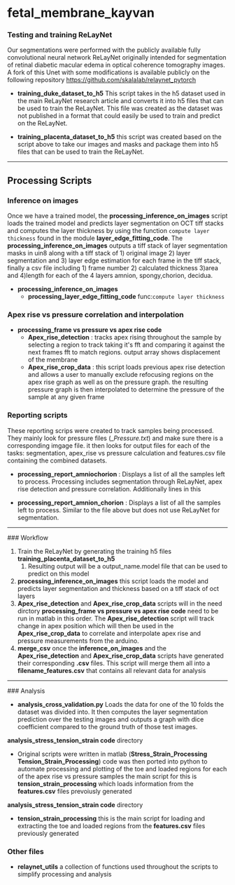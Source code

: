 # fetal_membrane_kayvan



### Testing and training ReLayNet
Our segmentations were performed  with the publicly available fully convolutional neural network ReLayNet originally intended for segmentation of retinal diabetic macular edema in optical coherence tomography images. A fork of this Unet with some modifications is available publicly on the following repository
https://github.com/skalalab/relaynet_pytorch


* **training_duke_dataset_to_h5** This script takes in the h5 dataset used in the main ReLayNet research article and converts it into h5 files that can be used to train the ReLayNet. This file was created as the dataset was not published in a format that could easily be used to train and predict on the ReLayNet.

* **training_placenta_dataset_to_h5** this script was created based on the script above to take our images and masks and package them into h5 files that can be used to train the ReLayNet. 


<hr>

## Processing Scripts
###  Inference on images 
Once we have a trained model, the **processing_inference_on_images** script loads the trained model and predicts layer segmentation on OCT tiff stacks and computes the layer thickness by using the function `compute layer thickness` found in the module **layer_edge_fitting_code**. The **processing_inference_on_images** outputs a tiff stack of layer segmentation masks in uin8 along with a tiff stack of 1) original image 2) layer segmentation and 3) layer edge estimation for each frame in the tiff stack, finally a csv file including 1) frame number 2) calculated thickness 3)area and 4)length for each of the 4 layers amnion, spongy,chorion, decidua.   
 
* **processing_inference_on_images**
  * **processing_layer_edge_fitting_code** func:`compute layer thickness`


### Apex rise vs pressure correlation and interpolation

* **processing_frame vs pressure vs apex rise code**
  * **Apex_rise_detection** : tracks apex rising throughout the sample by selecting a region to track taking it's fft and comparing it against the next frames fft to match regions. output array shows displacement of the membrane
  * **Apex_rise_crop_data** : this script loads previous apex rise detection and allows a user to  manually exclude refocusing regions on the apex rise graph as well as on the pressure graph. the resulting pressure graph is then interpolated to determine the pressure of the sample at any given frame 
  
### Reporting scripts

These reporting scrips were created to track samples being processed. They mainly look for pressure files (__Pressure.txt_) and make sure there is a corresponding imgage file. it then looks for output files for each of the tasks: segmentation, apex_rise vs pressure calculation and features.csv file containing the combined datasets. 

* **processing_report_amniochorion** : Displays a list of all the samples left to process. Processing includes segmentation through ReLayNet, apex rise detection and pressure correlation. Additionally lines in this 
   
* **processing_report_amnion_chorion** : Displays a list of all the samples left to process. Similar to the file above but does not use ReLayNet for segmentation.


<hr>
### Workflow 

 1. Train the ReLayNet by generating the training h5 files **training_placenta_dataset_to_h5**
    1. Resulting output will be a output_name.model file that can be used to predict on this model
 2. **processing_inference_on_images** this script loads the model and predicts layer segmentation and thickness based on a tiff stack of oct layers
 3. **Apex_rise_detection** and **Apex_rise_crop_data** scripts will in the  need dirctory **processing_frame vs pressure vs apex rise code** need to be run in matlab in this order. The **Apex_rise_detection** script will track change in apex position which will then be used in the  **Apex_rise_crop_data** to correlate and interpolate apex rise and pressure measurements from the arduino.
1. **merge_csv** once the **inference_on_images** and the **Apex_rise_detection** and **Apex_rise_crop_data** scripts have generated their corresponding **.csv** files. This script will merge them all into a **filename_features.csv** that contains all relevant data for analysis

<hr>
### Analysis 

* **analysis_cross_validation.py** Loads the data for one of the 10 folds the dataset was divided into. It then computes the layer segmentation prediction over the testing images and outputs a graph with dice coefficient compared to the ground truth of those test images.

**analysis_stress_tension_strain code** directory
* Original scripts were written in matlab (**Stress_Strain_Processing** **Tension_Strain_Processing**) code was then ported into python to automate processing and plotting of the toe and loaded regions for each of the apex rise vs pressure samples the main script for this is **tension_strain_processing** which loads information from the **features.csv** files prevoiusly generated

**analysis_stress_tension_strain code** directory

* **tension_strain_processing** this is the main script for loading and extracting the toe and loaded regions from the **features.csv** files previously generated

### Other files

* **relaynet_utils** a collection of functions used throughout the scripts to simplify processing and analysis